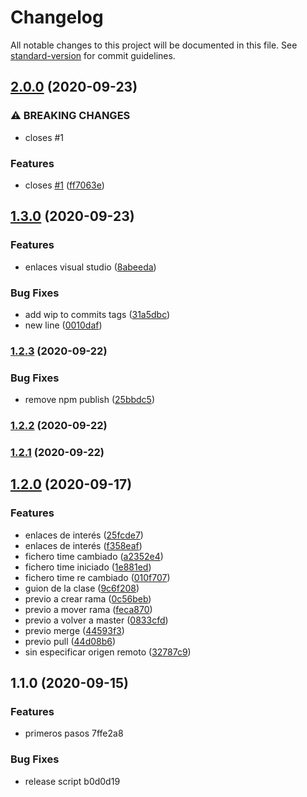 # Changelog

All notable changes to this project will be documented in this file. See [standard-version](https://github.com/conventional-changelog/standard-version) for commit guidelines.

## [2.0.0](https://github.com/LabsAdemy/improving/compare/v1.3.0...v2.0.0) (2020-09-23)


### ⚠ BREAKING CHANGES

* closes #1

### Features

* closes [#1](https://github.com/LabsAdemy/improving/issues/1) ([ff7063e](https://github.com/LabsAdemy/improving/commit/ff7063ed36d8315836de5984ddf53a04b00587bb))

## [1.3.0](https://github.com/LabsAdemy/improving/compare/v1.2.3...v1.3.0) (2020-09-23)


### Features

* enlaces visual studio ([8abeeda](https://github.com/LabsAdemy/improving/commit/8abeeda46972509a00240418c51f76ea9206161f))


### Bug Fixes

* add wip to commits tags ([31a5dbc](https://github.com/LabsAdemy/improving/commit/31a5dbce176b21fdcff391f65b53501d5a30121b))
* new line ([0010daf](https://github.com/LabsAdemy/improving/commit/0010daf90166b7607773696bd72b2b009d05f459))

### [1.2.3](https://github.com/LabsAdemy/improving/compare/v1.2.2...v1.2.3) (2020-09-22)


### Bug Fixes

* remove npm publish ([25bbdc5](https://github.com/LabsAdemy/improving/commit/25bbdc53b20009157b0b65e24279467d32e12890))

### [1.2.2](https://github.com/LabsAdemy/improving/compare/v1.2.1...v1.2.2) (2020-09-22)

### [1.2.1](https://github.com/LabsAdemy/improving/compare/v1.2.0...v1.2.1) (2020-09-22)

## [1.2.0](https://github.com/LabsAdemy/improving/compare/v1.1.0...v1.2.0) (2020-09-17)


### Features

* enlaces de interés ([25fcde7](https://github.com/LabsAdemy/improving/commit/25fcde7ed1874067dde3658452bd16fad634e9e1))
* enlaces de interés ([f358eaf](https://github.com/LabsAdemy/improving/commit/f358eaf21c8c906e1f84560bc29755283ad6eb96))
* fichero time cambiado ([a2352e4](https://github.com/LabsAdemy/improving/commit/a2352e4f4d48b73958ca687c6f4289a87fc58d22))
* fichero time iniciado ([1e881ed](https://github.com/LabsAdemy/improving/commit/1e881ed0018e9b0268d196bd164cfcc0d1b81b71))
* fichero time re cambiado ([010f707](https://github.com/LabsAdemy/improving/commit/010f7072a66be8b55d20e5f529696a426784a279))
* guion de la clase ([9c6f208](https://github.com/LabsAdemy/improving/commit/9c6f208651d662d54645bc5d6833425401a558b6))
* previo a crear rama ([0c56beb](https://github.com/LabsAdemy/improving/commit/0c56beb83f370e421c22aaacacdbae024ba6a776))
* previo a mover rama ([feca870](https://github.com/LabsAdemy/improving/commit/feca87039d867bd2f364a2996793c4f999d41364))
* previo a volver a master ([0833cfd](https://github.com/LabsAdemy/improving/commit/0833cfd7446a7c146df8b03131f7ac51d102742b))
* previo merge ([44593f3](https://github.com/LabsAdemy/improving/commit/44593f3fe7483fca8eb7ac5bb5eb9c0132760db8))
* previo pull ([44d08b6](https://github.com/LabsAdemy/improving/commit/44d08b60d68a5aa3f76dc8267f749329c78615a4))
* sin especificar origen remoto ([32787c9](https://github.com/LabsAdemy/improving/commit/32787c90fc5ae04c935c8db94be0e1059a76fc74))

## 1.1.0 (2020-09-15)


### Features

* primeros pasos 7ffe2a8


### Bug Fixes

* release script b0d0d19
